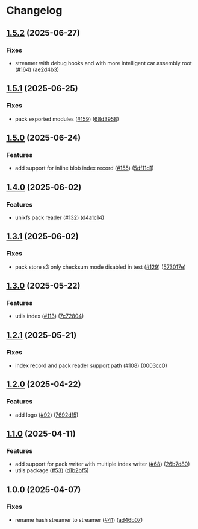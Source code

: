 # Changelog

## [1.5.2](https://github.com/vasco-santos/hash-stream/compare/streamer-v1.5.1...streamer-v1.5.2) (2025-06-27)


### Fixes

* streamer with debug hooks and with more intelligent car assembly root ([#164](https://github.com/vasco-santos/hash-stream/issues/164)) ([ae2d4b3](https://github.com/vasco-santos/hash-stream/commit/ae2d4b38ac249d8ce49542d66807f94dfb672b34))

## [1.5.1](https://github.com/vasco-santos/hash-stream/compare/streamer-v1.5.0...streamer-v1.5.1) (2025-06-25)


### Fixes

* pack exported modules ([#159](https://github.com/vasco-santos/hash-stream/issues/159)) ([68d3958](https://github.com/vasco-santos/hash-stream/commit/68d3958c541874b0224ee84cc48fbc1ee400c017))

## [1.5.0](https://github.com/vasco-santos/hash-stream/compare/streamer-v1.4.0...streamer-v1.5.0) (2025-06-24)


### Features

* add support for inline blob index record ([#155](https://github.com/vasco-santos/hash-stream/issues/155)) ([5df11d1](https://github.com/vasco-santos/hash-stream/commit/5df11d102140ab281d29571cac2dc2cc71dac20b))

## [1.4.0](https://github.com/vasco-santos/hash-stream/compare/streamer-v1.3.1...streamer-v1.4.0) (2025-06-02)


### Features

* unixfs pack reader ([#132](https://github.com/vasco-santos/hash-stream/issues/132)) ([d4a1c14](https://github.com/vasco-santos/hash-stream/commit/d4a1c14edeb023e088862c55e195307ed429f4a8))

## [1.3.1](https://github.com/vasco-santos/hash-stream/compare/streamer-v1.3.0...streamer-v1.3.1) (2025-06-02)


### Fixes

* pack store s3 only checksum mode disabled in test ([#129](https://github.com/vasco-santos/hash-stream/issues/129)) ([573017e](https://github.com/vasco-santos/hash-stream/commit/573017e70242c01d61afd2b24c1906d33aa57451))

## [1.3.0](https://github.com/vasco-santos/hash-stream/compare/streamer-v1.2.1...streamer-v1.3.0) (2025-05-22)


### Features

* utils index ([#113](https://github.com/vasco-santos/hash-stream/issues/113)) ([7c72804](https://github.com/vasco-santos/hash-stream/commit/7c7280490f26f01a5413c3c784bcbea6e5f87252))

## [1.2.1](https://github.com/vasco-santos/hash-stream/compare/streamer-v1.2.0...streamer-v1.2.1) (2025-05-21)


### Fixes

* index record and pack reader support path ([#108](https://github.com/vasco-santos/hash-stream/issues/108)) ([0003cc0](https://github.com/vasco-santos/hash-stream/commit/0003cc094f86fdda90043c0a2519b8860854af06))

## [1.2.0](https://github.com/vasco-santos/hash-stream/compare/streamer-v1.1.0...streamer-v1.2.0) (2025-04-22)


### Features

* add logo ([#92](https://github.com/vasco-santos/hash-stream/issues/92)) ([7692df5](https://github.com/vasco-santos/hash-stream/commit/7692df523d8b1814e92c60d94bf31bd811a33876))

## [1.1.0](https://github.com/vasco-santos/hash-stream/compare/streamer-v1.0.0...streamer-v1.1.0) (2025-04-11)


### Features

* add support for pack writer with multiple index writer ([#68](https://github.com/vasco-santos/hash-stream/issues/68)) ([26b7d80](https://github.com/vasco-santos/hash-stream/commit/26b7d80d64d3f6402096c191ed486d1b7431c892))
* utils package ([#53](https://github.com/vasco-santos/hash-stream/issues/53)) ([d1b2bf5](https://github.com/vasco-santos/hash-stream/commit/d1b2bf5702ce394dca4e6f3812712d556621fd4f))

## 1.0.0 (2025-04-07)


### Fixes

* rename hash streamer to streamer ([#41](https://github.com/vasco-santos/hash-stream/issues/41)) ([ad46b07](https://github.com/vasco-santos/hash-stream/commit/ad46b070095edbe8c3b3bcfe12a68fba99a1a24b))

